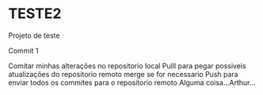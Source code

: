 # TESTE2
Projeto de teste

Commit 1


Comitar minhas alterações no repositorio local
Pulll para pegar possiveis atualizações do repositorio remoto
merge se for necessario
Push para enviar todos os commites para o repositorio remoto
Alguma coisa...Arthur...